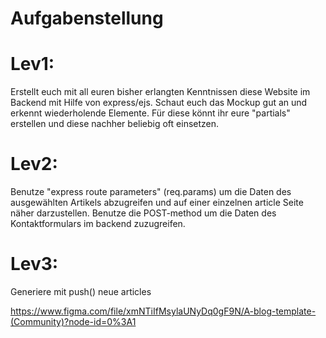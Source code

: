 # Aufgabenstellung

# Lev1:
Erstellt euch mit all euren bisher erlangten Kenntnissen diese Website im Backend mit Hilfe von express/ejs.
Schaut euch das Mockup gut an und erkennt wiederholende Elemente. Für diese könnt ihr eure "partials" erstellen und diese nachher beliebig oft einsetzen.

# Lev2:
Benutze "express route parameters" (req.params) um die Daten des ausgewählten Artikels abzugreifen und auf einer einzelnen article Seite näher darzustellen.
Benutze die POST-method um die Daten des Kontaktformulars im backend zuzugreifen.

# Lev3:
Generiere mit push() neue articles

https://www.figma.com/file/xmNTiIfMsylaUNyDq0gF9N/A-blog-template-(Community)?node-id=0%3A1
